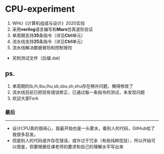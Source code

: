 # CPU-experiment
 1. WHU《计算机组成与设计》2020实验
 2. 采用**verilog**语言编写和**Mars**仿真波形验证
 3. 单周期支持**35**条指令（详见**Ctrl**单元）
 4. 流水线支持**25**条指令（详见**Ctrl**单元）
 5. 流水线解决数据冒险和控制冒险
 * 另附测试文件（后缀.dat)
## ps.
 1. 单周期的lb,lh,lbu,lhu,sb,sbu,sh,shu存在稍许问题，懒得修改了
 2. 流水线目前已把现有错误修正，已通过每一条指令的测试，未发现问题
 3. 欢迎大家Fork

### 最后
---
+ 设计CPU真的很闹心，我最开始也是一头雾水，看别人的代码，GitHub给了我很多启发。
+ 但是别人的代码或许存在错误，或许过于冗余（有些纯粹炫技），所以开始可以借鉴，但要根据任课老师的要求和自己的理解水平写出来


